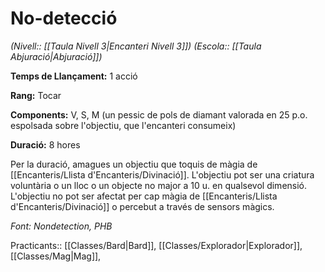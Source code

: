 # No-detecció

*(Nivell:: [[Taula Nivell 3|Encanteri Nivell 3]]) (Escola:: [[Taula Abjuració|Abjuració]])*

**Temps de Llançament:** 1 acció

**Rang:** Tocar

**Components:** V, S, M (un pessic de pols de diamant valorada en 25 p.o. espolsada sobre l'objectiu, que l'encanteri consumeix)

**Duració:** 8 hores

Per la duració, amagues un objectiu que toquis de màgia de [[Encanteris/Llista d'Encanteris/Divinació]]. L'objectiu pot ser una criatura voluntària o un lloc o un objecte no major a 10 u. en qualsevol dimensió. L'objectiu no pot ser afectat per cap màgia de [[Encanteris/Llista d'Encanteris/Divinació]] o percebut a través de sensors màgics.


*Font: Nondetection, PHB*



Practicants:: [[Classes/Bard|Bard]], [[Classes/Explorador|Explorador]], [[Classes/Mag|Mag]],